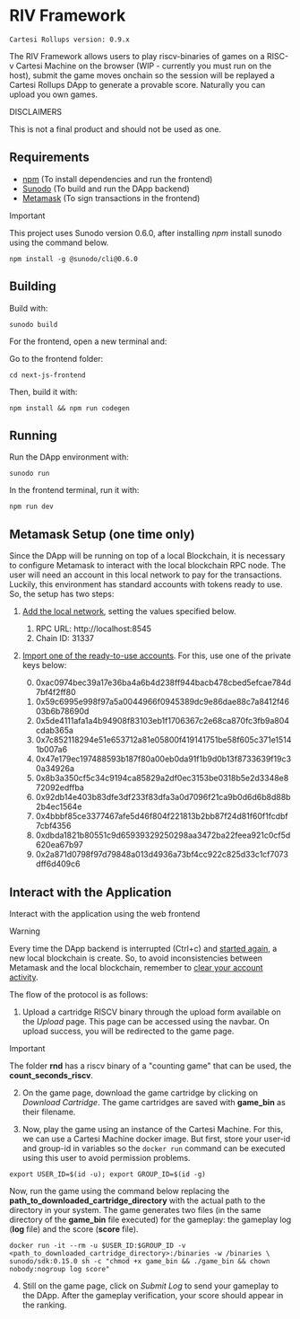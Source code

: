 # RIV Framework

```
Cartesi Rollups version: 0.9.x
```

The RIV Framework allows users to play riscv-binaries of games on a RISC-v Cartesi Machine on the browser (WIP - currently you must run on the host), submit the game moves onchain so the session will be replayed a Cartesi Rollups DApp to generate a provable score. Naturally you can upload you own games.

DISCLAIMERS

This is not a final product and should not be used as one.

## Requirements

- [npm](https://docs.npmjs.com/cli/v9/configuring-npm/install) (To install dependencies and run the frontend)
- [Sunodo](https://github.com/sunodo/sunodo) (To build and run the DApp backend)
- [Metamask](https://metamask.io/) (To sign transactions in the frontend)

> [!IMPORTANT]
> This project uses Sunodo version 0.6.0, after installing *npm* install sunodo using the command below.
```shell
npm install -g @sunodo/cli@0.6.0
```

## Building

Build with:

```shell
sunodo build
```

For the frontend, open a new terminal and:

Go to the frontend folder:

```shell
cd next-js-frontend
```

Then, build it with:

```shell
npm install && npm run codegen
```

## Running

Run the DApp environment with:

```shell
sunodo run
```

In the frontend terminal, run it with:

```shell
npm run dev
```

## Metamask Setup (one time only)

Since the DApp will be running on top of a local Blockchain, it is necessary to configure Metamask to interact with the local blockchain RPC node. The user will need an account in this local network to pay for the transactions. Luckily, this environment has standard accounts with tokens ready to use. So, the setup has two steps:

1. [Add the local network](https://metamask.zendesk.com/hc/en-us/articles/360043227612-How-to-add-a-custom-network-RPC), setting the values specified below.
    
    1. RPC URL: http://localhost:8545
    2. Chain ID: 31337
2. [Import one of the ready-to-use accounts](https://support.metamask.io/hc/en-us/articles/360015489331-How-to-import-an-Account). For this, use one of the private keys below:
    
    0. 0xac0974bec39a17e36ba4a6b4d238ff944bacb478cbed5efcae784d7bf4f2ff80
    1. 0x59c6995e998f97a5a0044966f0945389dc9e86dae88c7a8412f4603b6b78690d
    2. 0x5de4111afa1a4b94908f83103eb1f1706367c2e68ca870fc3fb9a804cdab365a
    3. 0x7c852118294e51e653712a81e05800f419141751be58f605c371e15141b007a6
    4. 0x47e179ec197488593b187f80a00eb0da91f1b9d0b13f8733639f19c30a34926a
    5. 0x8b3a350cf5c34c9194ca85829a2df0ec3153be0318b5e2d3348e872092edffba
    6. 0x92db14e403b83dfe3df233f83dfa3a0d7096f21ca9b0d6d6b8d88b2b4ec1564e
    7. 0x4bbbf85ce3377467afe5d46f804f221813b2bb87f24d81f60f1fcdbf7cbf4356
    8. 0xdbda1821b80551c9d65939329250298aa3472ba22feea921c0cf5d620ea67b97
    9. 0x2a871d0798f97d79848a013d4936a73bf4cc922c825d33c1cf7073dff6d409c6

## Interact with the Application

Interact with the application using the web frontend

> [!WARNING]
> Every time the DApp backend is interrupted (Ctrl+c) and [started again](#running), a new local blockchain is create. So, to avoid inconsistencies between Metamask and the local blockchain, remember to [clear your account activity](https://support.metamask.io/hc/en-us/articles/360015488891-How-to-clear-your-account-activity-reset-account).

The flow of the protocol is as follows:
1. Upload a cartridge RISCV binary through the upload form available on the *Upload* page. This page can be accessed using the navbar. On upload success, you will be redirected to the game page.

> [!IMPORTANT]
> The folder **rnd** has a riscv binary of a "counting game" that can be used, the **count_seconds_riscv**.

2. On the game page, download the game cartridge by clicking on *Download Cartridge*. The game cartridges are saved with **game_bin** as their filename.

3. Now, play the game using an instance of the Cartesi Machine. For this, we can use a Cartesi Machine docker image. But first, store your user-id and group-id in variables so the `docker run` command can be executed using this user to avoid permission problems.

```shell
export USER_ID=$(id -u); export GROUP_ID=$(id -g)
```

Now, run the game using the command below replacing the **path_to_downloaded_cartridge_directory** with the actual path to the directory in your system. The game generates two files (in the same directory of the **game_bin** file executed) for the gameplay: the gameplay log (**log** file) and the score (**score** file).

```shell
docker run -it --rm -u $USER_ID:$GROUP_ID -v <path_to_downloaded_cartridge_directory>:/binaries -w /binaries \
sunodo/sdk:0.15.0 sh -c "chmod +x game_bin && ./game_bin && chown nobody:nogroup log score"
```

4. Still on the game page, click on *Submit Log* to send your gameplay to the DApp. After the gameplay verification, your score should appear in the ranking.
